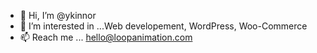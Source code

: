 - 👋 Hi, I’m @ykinnor
- 👀 I’m interested in ...Web developement, WordPress, Woo-Commerce
- 📫 Reach me ... hello@loopanimation.com
